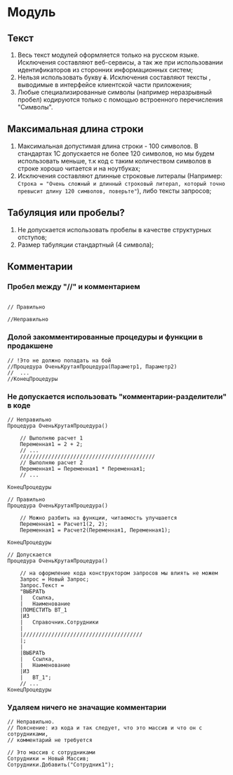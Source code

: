 # Модуль

## Текст

1. Весь текст модулей оформляется только на русском языке. Исключения составляют веб-сервисы, а так же при использовании идентификаторов из сторонних информационных систем;
2. Нельзя использовать букву **`ё`**. Исключения составляют тексты , выводимые в интерфейсе клиентской части приложения;
3. Любые специализированные символы (например неразрывный пробел) кодируются только с помощью встроенного перечисления "Символы".

## Максимальная длина строки

1. Максимальная допустимая длина строки - 100 символов. В стандартах 1С допускается не более 120 символов, но мы будем использовать меньше, т.к код с таким количеством символов в строке хорошо читается и на ноутбуках;
2. Исключения составляют длинные строковые литералы (Например: `Строка = "Очень сложный и длинный строковый литерал, который точно превысит длину 120 символов, поверьте"`), либо тексты запросов;

## Табуляция или пробелы?

1. Не допускается использовать пробелы в качестве структурных отступов;
2. Размер табуляции стандартный (4 символа);

## Комментарии

### Пробел между "//" и комментарием

```bsl

// Правильно

//Неправильно
```

### Долой закомментированные процедуры и функции в продакшене

```bsl
// !Это не должно попадать на бой
//Процедура ОченьКрутаяПроцедура(Параметр1, Параметр2)
//  ...
//КонецПроцедуры
```

### Не допускается использовать "комментарии-разделители" в коде

```bsl
// Неправильно
Процедура ОченьКрутаяПроцедура()

    // Выполняю расчет 1
    Переменная1 = 2 + 2;
    // ...
    ///////////////////////////////////////////
    // Выполняю расчет 2
    Переменная1 = Переменная1 * Переменная1;
    // ...

КонецПроцедуры

// Правильно
Процедура ОченьКрутаяПроцедура()

    // Можно разбить на функции, читаемость улучшается
    Переменная1 = Расчет1(2, 2);
    Переменная1 = Расчет2(Переменная1, Переменная1);

КонецПроцедуры

// Допускается
Процедура ОченьКрутаяПроцедура()

    // на оформление кода конструктором запросов мы влиять не можем
    Запрос = Новый Запрос;
    Запрос.Текст =
    "ВЫБРАТЬ 
    |   Ссылка,
    |   Наименование
    |ПОМЕСТИТЬ ВТ_1
    |ИЗ 
    |   Справочник.Сотрудники
    |
    |//////////////////////////////////////
    |;
    |
    |ВЫБРАТЬ 
    |   Ссылка,
    |   Наименование
    |ИЗ
    |   ВТ_1";
    // ...
КонецПроцедуры
```

### Удаляем ничего не значащие комментарии

```bsl
// Неправильно.
// Пояснение: из кода и так следует, что это массив и что он с сотрудниками,
// комментарий не требуется

// Это массив с сотрудниками
Сотрудники = Новый Массив;
Сотрудники.Добавить("Сотрудник1");
```
